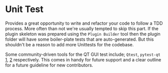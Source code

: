 # Unit Test

Provides a great opportunity to write and refactor your code to follow a TDD process. More often than not we're usually tempted to skip this part. If the plugin skeleton was prepared using the ```Plugin Builder``` tool then the plugin folder will have some boiler-plate tests that are auto-generated. But this shouldn't be a reason to add more Unittests for the codebase.

Some community-driven tools for the QT GUI test include; ```Qtest```, ```pytest-qt``` [1](http://johnnado.com/pyqt-qtest-example/), [2](https://pytest-qt.readthedocs.io/en/latest/tutorial.html) respectively.
This comes in handy for future support and a clear outline for a future guideline for new contributors.
